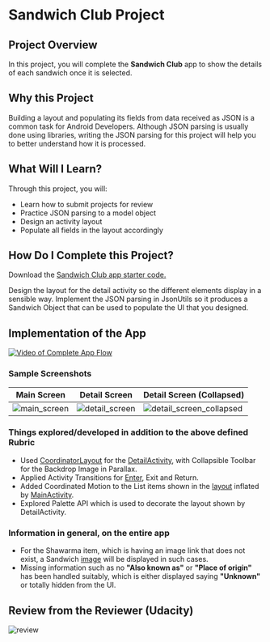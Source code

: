 # Sandwich Club Project

## Project Overview
In this project, you will complete the **Sandwich Club** app to
show the details of each sandwich once it is selected.

## Why this Project

Building a layout and populating its fields from data received as JSON
is a common task for Android Developers. Although JSON parsing is usually
done using libraries, writing the JSON parsing for  this project will
help you to better understand how it is processed.

## What Will I Learn?
Through this project, you will:
- Learn how to submit projects for review
- Practice JSON parsing to a model object
- Design an activity layout
- Populate all fields in the layout accordingly

## How Do I Complete this Project?
Download the [Sandwich Club app starter code.](https://github.com/udacity/sandwich-club-starter-code)

Design the layout for the detail activity so the different elements
display in a sensible way. Implement the JSON parsing in JsonUtils so it
produces a Sandwich Object that can be used to populate the UI that you designed.

## Implementation of the App

<!-- Video of the App -->
[![Video of Complete App Flow](https://i.ytimg.com/vi/b-BL7mM0tKM/maxresdefault.jpg)](https://youtu.be/b-BL7mM0tKM)

### Sample Screenshots

|Main Screen|Detail Screen|Detail Screen (Collapsed)|
|---|---|---|
|![main_screen](https://user-images.githubusercontent.com/26028981/41117978-24c8d334-6aac-11e8-9c14-66f10c9577e2.png)|![detail_screen](https://user-images.githubusercontent.com/26028981/41117980-27c3a1c2-6aac-11e8-9640-6669f11f76fd.png)|![detail_screen_collapsed](https://user-images.githubusercontent.com/26028981/41117984-2b27bed4-6aac-11e8-9fe9-bf0e18019eaa.png)|

### Things explored/developed in addition to the above defined Rubric

* Used [CoordinatorLayout](/app/src/main/res/layout/activity_detail.xml) for the [DetailActivity](/app/src/main/java/com/udacity/sandwichclub/DetailActivity.java), with Collapsible Toolbar for the Backdrop Image in Parallax.
* Applied Activity Transitions for [Enter](/app/src/main/res/transition-v21/detail_slide_enter.xml), Exit and Return.
* Added Coordinated Motion to the List items shown in the [layout](/app/src/main/res/layout/activity_main.xml) inflated by [MainActivity](/app/src/main/java/com/udacity/sandwichclub/MainActivity.java).
* Explored Palette API which is used to decorate the layout shown by DetailActivity.

### Information in general, on the entire app

* For the Shawarma item, which is having an image link that does not exist, a Sandwich [image](/app/src/main/res/drawable/detail_error_image.xml) will be displayed in such cases.
* Missing information such as no **"Also known as"** or **"Place of origin"** has been handled suitably, which is either displayed saying **"Unknown"** or totally hidden from the UI.

## Review from the Reviewer (Udacity)

![review](https://user-images.githubusercontent.com/26028981/41118001-38b689ae-6aac-11e8-9ff9-f3b51d92bc3d.PNG)
